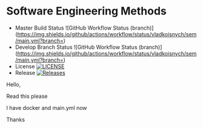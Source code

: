 # Software Engineering Methods
* Master Build Status ![GitHub Workflow Status (branch)](https://img.shields.io/github/actions/workflow/status/vladkoisnych/sem/main.yml?branch=<master branch>)
* Develop Branch Status ![GitHub Workflow Status (branch)](https://img.shields.io/github/actions/workflow/status/vladkoisnych/sem/main.yml?branch=<develop branch>)
* License [![LICENSE](https://img.shields.io/github/license/vladkoisnych/sem.svg?style=flat-square)](https://github.com/vladkoisnych/sem/blob/master/LICENSE)
* Release [![Releases](https://img.shields.io/github/release/vladkoisnych/sem/all.svg?style=flat-square)](https://github.com/vladkoisnych/sem/releases)

Hello,

Read this please

I have docker and main.yml now

Thanks